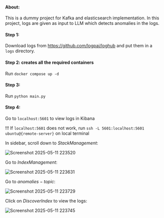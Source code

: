 #### About:
This is a dummy project for Kafka and elasticsearch implementation. In this project, logs are given as input to LLM which detects anomalies in the logs.

#### Step 1:
Download logs from https://github.com/logpai/loghub and put them in a `logs` directory.

#### Step 2: creates all the required containers
Run `docker compose up -d`

#### Step 3: 
Run `python main.py`

#### Step 4:
Go to `localhost:5601` to view logs in Kibana

!!! If `localhost:5601` does not work, run `ssh -L 5601:localhost:5601 ubuntu@{remote-server}` on local terminal

In sidebar, scroll down to $Stack Management$:

![Screenshot 2025-05-11 223520](https://github.com/user-attachments/assets/f1e01312-371c-45c3-897d-c6075d64c578)


Go to $Index Management$:

![Screenshot 2025-05-11 223631](https://github.com/user-attachments/assets/d5cc1a42-e004-4400-9c79-a0c1135ffccf)


Go to $anomalies-topic$:

![Screenshot 2025-05-11 223729](https://github.com/user-attachments/assets/19ee58aa-0ce5-49e3-9f38-99578e87a49b)


Click on $Discover Index$ to view the logs:

![Screenshot 2025-05-11 223745](https://github.com/user-attachments/assets/83e92853-4208-454b-baf3-4fddb5bc48e8)
